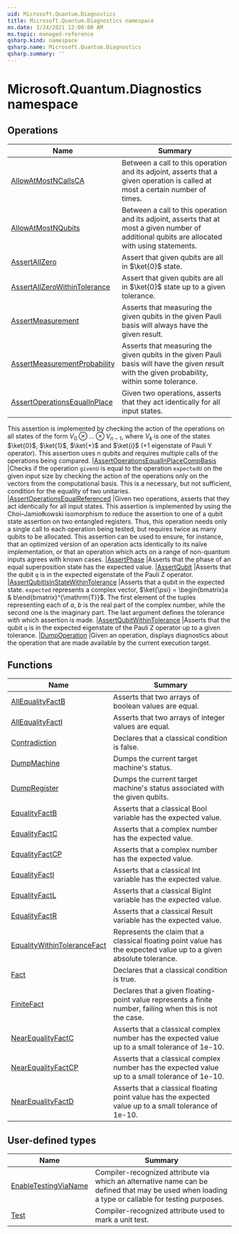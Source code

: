 ```yaml
---
uid: Microsoft.Quantum.Diagnostics
title: Microsoft.Quantum.Diagnostics namespace
ms.date: 3/24/2021 12:00:00 AM
ms.topic: managed-reference
qsharp.kind: namespace
qsharp.name: Microsoft.Quantum.Diagnostics
qsharp.summary: ''
---
```


# Microsoft.Quantum.Diagnostics namespace




<!-- summaries -->

## Operations

| Name | Summary |
|------|---------|
|[AllowAtMostNCallsCA](xref:Microsoft.Quantum.Diagnostics.AllowAtMostNCallsCA) |Between a call to this operation and its adjoint, asserts that a given operation is called at most a certain number of times.
|[AllowAtMostNQubits](xref:Microsoft.Quantum.Diagnostics.AllowAtMostNQubits) |Between a call to this operation and its adjoint, asserts that at most a given number of additional qubits are allocated with using statements.
|[AssertAllZero](xref:Microsoft.Quantum.Diagnostics.AssertAllZero) |Assert that given qubits are all in $\ket{0}$ state.
|[AssertAllZeroWithinTolerance](xref:Microsoft.Quantum.Diagnostics.AssertAllZeroWithinTolerance) |Assert that given qubits are all in $\ket{0}$ state up to a given tolerance.
|[AssertMeasurement](xref:Microsoft.Quantum.Diagnostics.AssertMeasurement) |Asserts that measuring the given qubits in the given Pauli basis will always have the given result.
|[AssertMeasurementProbability](xref:Microsoft.Quantum.Diagnostics.AssertMeasurementProbability) |Asserts that measuring the given qubits in the given Pauli basis will have the given result with the given probability, within some tolerance.
|[AssertOperationsEqualInPlace](xref:Microsoft.Quantum.Diagnostics.AssertOperationsEqualInPlace) |Given two operations, asserts that they act identically for all input states.
This assertion is implemented by checking the action of the operations on all states of the form $V_0 \otimes ... \otimes V_{n-1}$, where $V_k$ is one of the states $\ket{0}$, $\ket{1}$, $\ket{+}$ and $\ket{i}$ (+1 eigenstate of Pauli Y operator).
This assertion uses $n$ qubits and requires multiple calls of the operations being compared.
|[AssertOperationsEqualInPlaceCompBasis](xref:Microsoft.Quantum.Diagnostics.AssertOperationsEqualInPlaceCompBasis) |Checks if the operation `givenU` is equal to the operation `expectedU` on the given input size  by checking the action of the operations only on the vectors from the computational basis. This is a necessary, but not sufficient, condition for the equality of two unitaries.
|[AssertOperationsEqualReferenced](xref:Microsoft.Quantum.Diagnostics.AssertOperationsEqualReferenced) |Given two operations, asserts that they act identically for all input states.
This assertion is implemented by using the Choi–Jamiołkowski isomorphism to reduce the assertion to one of a qubit state assertion on two entangled registers. Thus, this operation needs only a single call to each operation being tested, but requires twice as many qubits to be allocated. This assertion can be used to ensure, for instance, that an optimized version of an operation acts identically to its naïve implementation, or that an operation which acts on a range of non-quantum inputs agrees with known cases.
|[AssertPhase](xref:Microsoft.Quantum.Diagnostics.AssertPhase) |Asserts that the phase of an equal superposition state has the expected value.
|[AssertQubit](xref:Microsoft.Quantum.Diagnostics.AssertQubit) |Asserts that the qubit `q` is in the expected eigenstate of the Pauli Z operator.
|[AssertQubitIsInStateWithinTolerance](xref:Microsoft.Quantum.Diagnostics.AssertQubitIsInStateWithinTolerance) |Asserts that a qubit in the expected state.
`expected` represents a complex vector, $\ket{\psi} = \begin{bmatrix}a & b\end{bmatrix}^{\mathrm{T}}$. The first element of the tuples representing each of $a$, $b$ is the real part of the complex number, while the second one is the imaginary part. The last argument defines the tolerance with which assertion is made.
|[AssertQubitWithinTolerance](xref:Microsoft.Quantum.Diagnostics.AssertQubitWithinTolerance) |Asserts that the qubit `q` is in the expected eigenstate of the Pauli Z operator up to a given tolerance.
|[DumpOperation](xref:Microsoft.Quantum.Diagnostics.DumpOperation) |Given an operation, displays diagnostics about the operation that are made available by the current execution target.

## Functions

| Name | Summary |
|------|---------|
|[AllEqualityFactB](xref:Microsoft.Quantum.Diagnostics.AllEqualityFactB) |Asserts that two arrays of boolean values are equal.
|[AllEqualityFactI](xref:Microsoft.Quantum.Diagnostics.AllEqualityFactI) |Asserts that two arrays of integer values are equal.
|[Contradiction](xref:Microsoft.Quantum.Diagnostics.Contradiction) |Declares that a classical condition is false.
|[DumpMachine](xref:Microsoft.Quantum.Diagnostics.DumpMachine) |Dumps the current target machine's status.
|[DumpRegister](xref:Microsoft.Quantum.Diagnostics.DumpRegister) |Dumps the current target machine's status associated with the given qubits.
|[EqualityFactB](xref:Microsoft.Quantum.Diagnostics.EqualityFactB) |Asserts that a classical Bool variable has the expected value.
|[EqualityFactC](xref:Microsoft.Quantum.Diagnostics.EqualityFactC) |Asserts that a complex number has the expected value.
|[EqualityFactCP](xref:Microsoft.Quantum.Diagnostics.EqualityFactCP) |Asserts that a complex number has the expected value.
|[EqualityFactI](xref:Microsoft.Quantum.Diagnostics.EqualityFactI) |Asserts that a classical Int variable has the expected value.
|[EqualityFactL](xref:Microsoft.Quantum.Diagnostics.EqualityFactL) |Asserts that a classical BigInt variable has the expected value.
|[EqualityFactR](xref:Microsoft.Quantum.Diagnostics.EqualityFactR) |Asserts that a classical Result variable has the expected value.
|[EqualityWithinToleranceFact](xref:Microsoft.Quantum.Diagnostics.EqualityWithinToleranceFact) |Represents the claim that a classical floating point value has the expected value up to a given absolute tolerance.
|[Fact](xref:Microsoft.Quantum.Diagnostics.Fact) |Declares that a classical condition is true.
|[FiniteFact](xref:Microsoft.Quantum.Diagnostics.FiniteFact) |Declares that a given floating-point value represents a finite number, failing when this is not the case.
|[NearEqualityFactC](xref:Microsoft.Quantum.Diagnostics.NearEqualityFactC) |Asserts that a classical complex number has the expected value up to a small tolerance of 1e-10.
|[NearEqualityFactCP](xref:Microsoft.Quantum.Diagnostics.NearEqualityFactCP) |Asserts that a classical complex number has the expected value up to a small tolerance of 1e-10.
|[NearEqualityFactD](xref:Microsoft.Quantum.Diagnostics.NearEqualityFactD) |Asserts that a classical floating point value has the expected value up to a small tolerance of 1e-10.

## User-defined types

| Name | Summary |
|------|---------|
|[EnableTestingViaName](xref:Microsoft.Quantum.Diagnostics.EnableTestingViaName) |Compiler-recognized attribute via which an alternative name can be defined that may be used when loading a type or callable for testing purposes.
|[Test](xref:Microsoft.Quantum.Diagnostics.Test) |Compiler-recognized attribute used to mark a unit test.
<!-- /summaries -->

